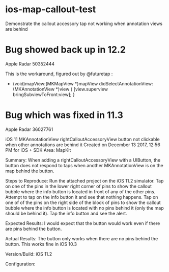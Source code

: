 # ios-map-callout-test
Demonstrate the callout accessory tap not working when annotation views are behind

# Bug showed back up in 12.2

Apple Radar 50352444 

This is the workaround, figured out by @futuretap :

- (void)mapView:(MKMapView *)mapView didSelectAnnotationView:(MKAnnotationView *)view {
    [view.superview bringSubviewToFront:view];
}


# Bug which was fixed in 11.3
Apple Radar 36027761

iOS 11 MKAnnotationView rightCalloutAccessoryView button not clickable when other annotations are behind it
Created on December 13 2017, 12:56 PM for iOS + SDK
Area:
MapKit

Summary:
When adding a rightCalloutAccessoryView with a UIButton, the button does not respond to taps when another MKAnnotationView is on the map behind the button.

Steps to Reproduce:
Run the attached project on the iOS 11.2 simulator.
Tap on one of the pins in the lower right corner of pins to show the callout bubble where the info button is located in front of any of the other pins.
Attempt to tap on the info button it and see that nothing happens.
Tap on one of of the pins on the right side of the block of pins to show the callout bubble where the info button is located with no pins behind it (only the map should be behind it).
Tap the info button and see the alert.

Expected Results:
I would expect that the button would work even if there are pins behind the button.

Actual Results:
The button only works when there are no pins behind the button.  This works fine in iOS 10.3

Version/Build:
iOS 11.2

Configuration:
